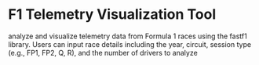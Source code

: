 # F1 Telemetry Visualization Tool
analyze and visualize telemetry data from Formula 1 races using the fastf1 library. Users can input race details including the year, circuit, session type (e.g., FP1, FP2, Q, R), and the number of drivers to analyze
